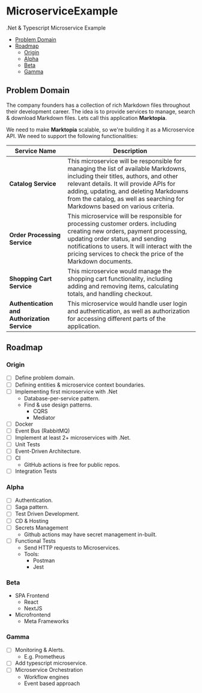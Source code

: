 # MicroserviceExample

.Net & Typescript Microservice Example

- [Problem Domain](#problem-domain)
- [Roadmap](#roadmap)
  - [Origin](#origin)
  - [Alpha](#alpha)
  - [Beta](#beta)
  - [Gamma](#gamma)

## Problem Domain

The company founders has a collection of rich Markdown files throughout their development career. The idea is to provide services to manage, search & download Markdown files. Lets call this application **Marktopia**.

We need to make **Marktopia** scalable, so we're building it as a Microservice API. We need to support the following functionalities:

Service Name | Description
--- | ---
**Catalog Service** | This microservice will be responsible for managing the list of available Markdowns, including their titles, authors, and other relevant details. It will provide APIs for adding, updating, and deleting Markdowns from the catalog, as well as searching for Markdowns based on various criteria.
**Order Processing Service** | This microservice will be responsible for processing customer orders. including creating new orders, payment processing, updating order status, and sending notifications to users. It will interact with the pricing services to check the price of the Markdown documents.
**Shopping Cart Service** | This microservice would manage the shopping cart functionality, including adding and removing items, calculating totals, and handling checkout.
**Authentication and Authorization Service** | This microservice would handle user login and authentication, as well as authorization for accessing different parts of the application.

## Roadmap

### Origin

- [ ] Define problem domain.
- [ ] Defining entities & microservice context boundaries.
- [ ] Implementing first microservice with .Net
  - Database-per-service pattern.
  - Find & use design patterns.
    - CQRS
    - Mediator
- [ ] Docker
- [ ] Event Bus (RabbitMQ)
- [ ] Implement at least 2+ microservices with .Net.
- [ ] Unit Tests
- [ ] Event-Driven Architecture.
- [ ] CI
  - GitHub actions is free for public repos.
- [ ] Integration Tests

### Alpha

- [ ] Authentication.
- [ ] Saga pattern.
- [ ] Test Driven Development.
- [ ] CD & Hosting
- [ ] Secrets Management
  - Github actions may have secret management in-built.
- [ ] Functional Tests
  - Send HTTP requests to Microservices.
  - Tools:
    - Postman
    - Jest

### Beta

- SPA Frontend
  - React
  - NextJS
- Microfrontend
  - Meta Frameworks

### Gamma

- [ ] Monitoring & Alerts.
  - E.g. Prometheus
- [ ] Add typescript microservice.
- [ ] Microservice Orchestration
  - Workflow engines
  - Event based approach
